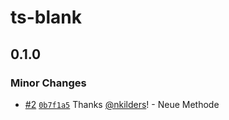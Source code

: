 # ts-blank

## 0.1.0

### Minor Changes

- [#2](https://github.com/nkilders/npm-pub/pull/2) [`0b7f1a5`](https://github.com/nkilders/npm-pub/commit/0b7f1a5900a0f948d5397c530b50f92a06ee1752) Thanks [@nkilders](https://github.com/nkilders)! - Neue Methode

